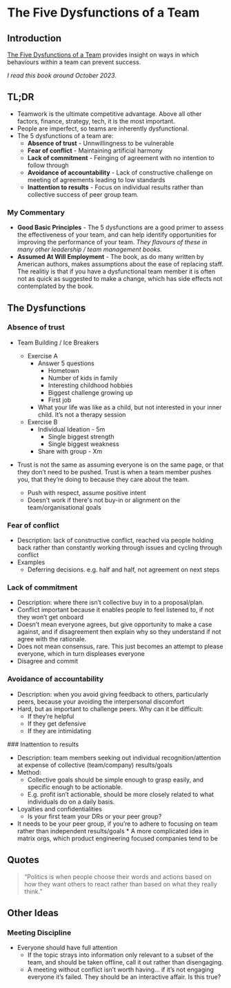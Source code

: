# The Five Dysfunctions of a Team

## Introduction

[The Five Dysfunctions of a Team](https://uk.bookshop.org/p/books/the-five-dysfunctions-of-a-team-a-leadership-fable-20th-anniversary-edition-patrick-m-lencioni/2980473?ean=9780787960759) provides insight on ways in which behaviours within a team can prevent success.

_I read this book around October 2023_.

## TL;DR

* Teamwork is the ultimate competitive advantage. Above all other factors, finance, strategy, tech, it is the most important.
* People are imperfect, so teams are inherently dysfunctional.
* The 5 dysfunctions of a team are:
    * **Absence of trust** - Unnwillingness to be vulnerable
    * **Fear of conflict** - Maintaining artificial harmony
    * **Lack of commitment** - Feinging of agreement with no intention to follow through
    * **Avoidance of accountability** - Lack of constructive challenge on meeting of agreements leading to low standards
    * **Inattention to results** - Focus on individual results rather than collective success of peer group team.

### My Commentary

* **Good Basic Principles** - The 5 dysfunctions are a good primer to assess the effectiveness of your team, and can help identify opportunities for improving the performance of your team. _They flavours of these in many other leadership / team management books._
* **Assumed At Will Employment** - The book, as do many written by American authors, makes assumptions about the ease of replacing staff. The realitiy is that if you have a dysfunctional team member it is often not as quick as suggested to make a change, which has side effects not contemplated by the book.

## The Dysfunctions

### Absence of trust

* Team Building / Ice Breakers
    * Exercise A
        * Answer 5 questions
            * Hometown
            * Number of kids in family
            * Interesting childhood hobbies
            * Biggest challenge growing up
            * First job
        * What your life was like as a child, but not interested in your inner child. It’s not a therapy session
    * Exercise B
        * Individual Ideation - 5m
            * Single biggest strength
            * Single biggest weakness
        * Share with group - Xm

* Trust is not the same as assuming everyone is on the same page, or that they don’t need to be pushed. Trust is when a team member pushes you, that they’re doing to because they care about the team.
    * Push with respect, assume positive intent
    * Doesn't work if there's not buy-in or alignment on the team/organisational goals

### Fear of conflict

* Description: lack of constructive conflict, reached via people holding back rather than constantly working through issues and cycling through conflict
* Examples
    * Deferring decisions. e.g. half and half, not agreement on next steps

### Lack of commitment

* Description: where there isn’t collective buy in to a proposal/plan. 
* Conflict important because it enables people to feel listened to, if not they won’t get onboard
* Doesn’t mean everyone agrees, but give opportunity to make a case against, and if disagreement then explain why so they understand if not agree with the rationale.
* Does not mean consensus, rare. This just becomes an attempt to please everyone, which in turn displeases everyone
* Disagree and commit

### Avoidance of accountability

* Description: when you avoid giving feedback to others, particularly peers, because your avoiding the interpersonal discomfort
* Hard, but as important to challenge peers. Why can it be difficult:
    * If they’re helpful
    * If they get defensive
    * If they are intimidating

### Inattention to results

* Description: team members seeking out individual recognition/attention at expense of collective (team/company) results/goals
* Method: 
    * Collective goals should be simple enough to grasp easily, and specific enough to be actionable.
    * E.g. profit isn’t actionable, should be more closely related to what individuals do on a daily basis.
* Loyalties and confidentialities
    * Is your first team your DRs or your peer group?
* It needs to be your peer group, if you’re to adhere to focusing on team rather than independent results/goals
        * A more complicated idea in matrix orgs, which product engineering focused companies tend to be

## Quotes

> “Politics is when people choose their words and actions based on how they want others to react rather than based on what they really think.”

## Other Ideas

### Meeting Discipline

* Everyone should have full attention
    * If the topic strays into information only relevant to a subset of the team, and should be taken offline, call it out rather than disengaging.
    * A meeting without conflict isn’t worth having… if it’s not engaging everyone it’s failed. They should be an interactive affair. Is this true?